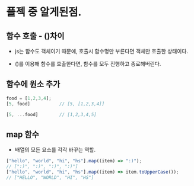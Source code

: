 # 플젝 중 알게된점.




## 함수 호출 - ()차이

* js는 함수도 객체이기 때문에, 호출시 함수명만 부른다면 객체만 호출한 상태이다.

* ()를 이용해 함수를 호출한다면, 함수를 모두 진행하고 종료해버린다.




## 함수에 원소 추가

```js
food = [1,2,3,4];
[5, food]           // [5, [1,2,3,4]]

[5, ...food]        // [1,2,3,4,5] 
```



## map 함수

* 배열의 모든 요소를 각각 바꾸는 역할.

```js
["hello", "world", "hi", "hs"].map((item) => ":)");
// [":)", ":)", ":)", ":)"]
["hello", "world", "hi", "hs"].map((item) => item.toUpperCase());
// ["HELLO", "WORLD", "HI", "HS"]

```



## 